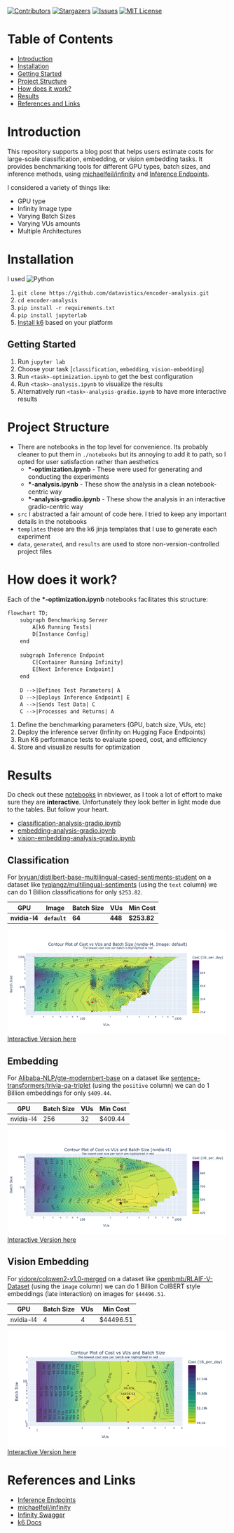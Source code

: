 <!-- PROJECT SHIELDS -->
<!--
*** I'm using markdown "reference style" links for readability.
*** Reference links are enclosed in brackets [ ] instead of parentheses ( ).
*** See the bottom of this document for the declaration of the reference variables
*** for contributors-url, forks-url, etc. This is an optional, concise syntax you may use.
*** https://www.markdownguide.org/basic-syntax/#reference-style-links
-->
[![Contributors][contributors-shield]][contributors-url]
[![Stargazers][stars-shield]][stars-url]
[![Issues][issues-shield]][issues-url]
[![MIT License][license-shield]][license-url]

# Table of Contents

- [Introduction](#introduction)
- [Installation](#installation)
- [Getting Started](#getting-started)
- [Project Structure](#project-structure)
- [How does it work?](#how-does-it-work)
- [Results](#results)
- [References and Links](#references-and-links)

# Introduction

This repository supports a blog post that helps users estimate costs for large-scale classification, embedding, or
vision embedding tasks. It provides benchmarking tools for different GPU types, batch sizes, and inference methods,
using [michaelfeil/infinity](https://github.com/michaelfeil/infinity/)
and [Inference Endpoints](https://huggingface.co/inference-endpoints/dedicated).

I considered a variety of things like:

- GPU type
- Infinity Image type
- Varying Batch Sizes
- Varying VUs amounts
- Multiple Architectures

# Installation

I used ![Python](https://img.shields.io/badge/python-3.12-blue)

1. `git clone https://github.com/datavistics/encoder-analysis.git`
2. `cd encoder-analysis`
3. `pip install -r requirements.txt`
4. `pip install jupyterlab`
5. [Install k6](https://grafana.com/docs/k6/latest/set-up/install-k6/#install-k6) based on your platform

## Getting Started

1. Run `jupyter lab`
2. Choose your task [`classification`, `embedding`, `vision-embedding`]
3. Run `<task>-optimization.ipynb` to get the best configuration
4. Run `<task>-analysis.ipynb` to visualize the results
5. Alternatively run `<task>-analysis-gradio.ipynb` to have more interactive results

# Project Structure

- There are notebooks in the top level for convenience. Its probably cleaner to put them in `./notebooks` but its
  annoying to add it to path, so I opted for user satisfaction rather than aesthetics
    - **\*-optimization.ipynb** - These were used for generating and conducting the experiments
    - **\*-analysis.ipynb** - These show the analysis in a clean notebook-centric way
    - **\*-analysis-gradio.ipynb** - These show the analysis in an interactive gradio-centric way
- `src` I abstracted a fair amount of code here. I tried to keep any important details in the notebooks
- `templates` these are the k6 jinja templates that I use to generate each experiment
- `data`, `generated`, and `results` are used to store non-version-controlled project files

# How does it work?

Each of the **\*-optimization.ipynb** notebooks facilitates this structure:

```mermaid
flowchart TD;
    subgraph Benchmarking Server
        A[k6 Running Tests]
        D[Instance Config]
    end

    subgraph Inference Endpoint
        C[Container Running Infinity]
        E[Next Inference Endpoint]
    end

    D -->|Defines Test Parameters| A
    D -->|Deploys Inference Endpoint| E
    A -->|Sends Test Data| C
    C -->|Processes and Returns| A
```

1. Define the benchmarking parameters (GPU, batch size, VUs, etc)
2. Deploy the inference server (Infinity on Hugging Face Endpoints)
3. Run K6 performance tests to evaluate speed, cost, and efficiency
4. Store and visualize results for optimization

# Results

Do check out these [notebooks](https://nbviewer.org/github/datavistics/encoder-analysis/tree/main/) in nbviewer, as I
took a lot of effort to make sure they are **interactive**. Unfortunately they look better in light mode due to the
tables.
But follow your heart.

- [classification-analysis-gradio.ipynb](https://nbviewer.org/github/datavistics/encoder-analysis/blob/main/classification-analysis-gradio.ipynb)
- [embedding-analysis-gradio.ipynb](https://nbviewer.org/github/datavistics/encoder-analysis/blob/main/embedding-analysis-gradio.ipynb)
- [vision-embedding-analysis-gradio.ipynb](https://nbviewer.org/github/datavistics/encoder-analysis/blob/main/vision-embedding-analysis-gradio.ipynb)

## Classification

For [lxyuan/distilbert-base-multilingual-cased-sentiments-student](https://huggingface.co/lxyuan/distilbert-base-multilingual-cased-sentiments-student)
on a dataset like [tyqiangz/multilingual-sentiments](https://huggingface.co/datasets/tyqiangz/multilingual-sentiments)
(using the `text` column) we can do 1 Billion classifications for only `$253.82`.

| GPU           | Image         | Batch Size | VUs     | Min Cost    |
|---------------|---------------|------------|---------|-------------|
| **nvidia-l4** | **`default`** | **64**     | **448** | **$253.82** |

![classification-results.png](media/classification-results.png)
[Interactive Version here](https://nbviewer.org/github/datavistics/encoder-analysis/blob/main/classification-analysis-gradio.ipynb)

## Embedding

For [Alibaba-NLP/gte-modernbert-base](https://huggingface.co/Alibaba-NLP/gte-modernbert-base) on a dataset
like [sentence-transformers/trivia-qa-triplet](https://huggingface.co/datasets/sentence-transformers/trivia-qa-triplet)
(using the `positive` column) we can do 1 Billion embeddings for only `$409.44`.

| GPU       | Batch Size | VUs | Min Cost |
|-----------|------------|-----|----------|
| nvidia-l4 | 256        | 32  | $409.44  |

![embedding-results.png](media/embedding-results.png)
[Interactive Version here](https://nbviewer.org/github/datavistics/encoder-analysis/blob/main/embedding-analysis-gradio.ipynb)

## Vision Embedding

For [vidore/colqwen2-v1.0-merged](https://huggingface.co/vidore/colqwen2-v1.0-merged) on a dataset
like [openbmb/RLAIF-V-Dataset](https://huggingface.co/datasets/openbmb/RLAIF-V-Dataset)
(using the `image` column) we can do 1 Billion ColBERT style embeddings (late interaction) on images for `$44496.51`.

| GPU       | Batch Size | VUs | Min Cost  |
|-----------|------------|-----|-----------|
| nvidia-l4 | 4          | 4   | $44496.51 |

![vision-embedding-results.png](media/vision-embedding-results.png)
[Interactive Version here](https://nbviewer.org/github/datavistics/encoder-analysis/blob/main/embedding-analysis-gradio.ipynb)

# References and Links

- [Inference Endpoints](https://huggingface.co/inference-endpoints/dedicated)
- [michaelfeil/infinity](https://github.com/michaelfeil/infinity/)
- [Infinity Swagger](https://michaelfeil.eu/infinity/0.0.75/swagger_ui/)
- [k6 Docs](https://grafana.com/docs/k6/latest/)

<!-- MARKDOWN LINKS & IMAGES -->
<!-- https://www.markdownguide.org/basic-syntax/#reference-style-links -->

[contributors-shield]: https://img.shields.io/github/contributors/datavistics/encoder-analysis.svg?style=for-the-badge

[contributors-url]: https://github.com/datavistics/encoder-analysis/graphs/contributors

[stars-shield]: https://img.shields.io/github/stars/datavistics/encoder-analysis.svg?style=for-the-badge

[stars-url]: https://github.com/datavistics/encoder-analysis/stargazers

[issues-shield]: https://img.shields.io/github/issues/datavistics/encoder-analysis.svg?style=for-the-badge

[issues-url]: https://github.com/datavistics/encoder-analysis/issues

[license-shield]: https://img.shields.io/github/license/datavistics/encoder-analysis.svg?style=for-the-badge

[license-url]: https://github.com/datavistics/encoder-analysis/blob/main/LICENSE

